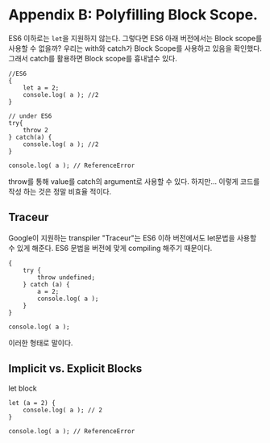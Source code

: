 # Appendix B: Polyfilling Block Scope.

ES6 이하로는 `let`을 지원하지 않는다. 그렇다면 ES6 아래 버전에서는 Block scope를 사용할 수 없을까?
우리는 with와 catch가 Block Scope를 사용하고 있음을 확인했다. 그래서 catch를 활용하면 Block scope를 흉내낼수 있다.
```
//ES6
{
    let a = 2;
    console.log( a ); //2
}
```
```
// under ES6
try{
    throw 2
} catch(a) {
    console.log( a ); //2
}

console.log( a ); // ReferenceError
```
throw를 통해 value를 catch의 argument로 사용할 수 있다. 하지만... 이렇게 코드를 작성 하는 것은 정말 비효율 적이다.

## Traceur
Google이 지원하는 transpiler "Traceur"는 ES6 이하 버전에서도 let문법을 사용할 수 있게 해준다. ES6 문법을 버전에 맞게
compiling 해주기 때문이다.

```
{
	try {
		throw undefined;
	} catch (a) {
		a = 2;
		console.log( a );
	}
}

console.log( a );
```
이러한 형태로 말이다.

## Implicit vs. Explicit Blocks

let block
```
let (a = 2) {
	console.log( a ); // 2
}

console.log( a ); // ReferenceError
```
